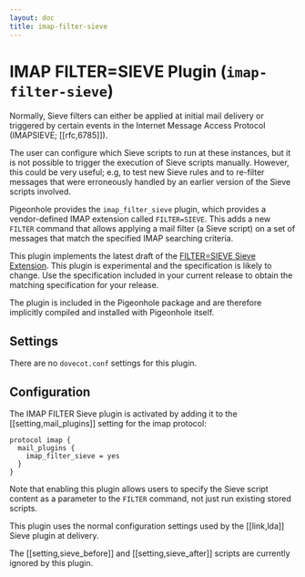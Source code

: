 ```yaml
---
layout: doc
title: imap-filter-sieve
---
```


# IMAP FILTER=SIEVE Plugin (`imap-filter-sieve`)

Normally, Sieve filters can either be applied at initial mail delivery
or triggered by certain events in the Internet Message Access Protocol
(IMAPSIEVE; [[rfc,6785]]).

The user can configure which Sieve scripts to run at these instances, but it
is not possible to trigger the execution of Sieve scripts manually.
However, this could be very useful; e.g, to test new Sieve rules and to
re-filter messages that were erroneously handled by an earlier version
of the Sieve scripts involved.

Pigeonhole provides the `imap_filter_sieve` plugin, which provides a
vendor-defined IMAP extension called `FILTER=SIEVE`. This adds a new
`FILTER` command that allows applying a mail filter (a Sieve script)
on a set of messages that match the specified IMAP searching criteria.

This plugin implements the latest draft of the
[FILTER=SIEVE Sieve Extension](https://github.com/dovecot/pigeonhole/blob/master/doc/rfc/draft-bosch-imap-filter-sieve-00.txt).
This plugin is experimental and the specification is likely to change.
Use the specification included in your current release to obtain the
matching specification for your release.

The plugin is included in the Pigeonhole package and are therefore implicitly
compiled and installed with Pigeonhole itself.

## Settings

There are no `dovecot.conf` settings for this plugin.

## Configuration

The IMAP FILTER Sieve plugin is activated by adding it to the
[[setting,mail_plugins]] setting for the imap protocol:

```[dovecot.conf]
protocol imap {
  mail_plugins {
    imap_filter_sieve = yes
  }
}
```

Note that enabling this plugin allows users to specify the Sieve script
content as a parameter to the `FILTER` command, not just run existing
stored scripts.

This plugin uses the normal configuration settings used by the [[link,lda]]
Sieve plugin at delivery.

The [[setting,sieve_before]] and [[setting,sieve_after]] scripts
are currently ignored by this plugin.
